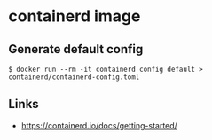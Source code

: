 
# containerd image

## Generate default config
```
$ docker run --rm -it containerd config default > containerd/containerd-config.toml
```

## Links
- https://containerd.io/docs/getting-started/
